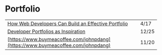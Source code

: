 # Portfolio

|                                                                                                                                                                                     |       |
| ----------------------------------------------------------------------------------------------------------------------------------------------------------------------------------- | ----- |
| [How Web Developers Can Build an Effective Portfolio](https://javascript.plainenglish.io/how-web-developers-can-build-an-effective-portfolio-aed719927589)                          | 4/17  |
| [Developer Portfolios as Inspiration](https://dev.to/firangizg/developer-portfolios-as-inspiration-4p29?utm\_source=digest\_mailer\&utm\_medium=email\&utm\_campaign=digest\_email) | 12/25 |
| [https://www.buymeacoffee.com/johnpdang](https://www.buymeacoffee.com/johnpdang)                                                                                                    | 11/20 |
